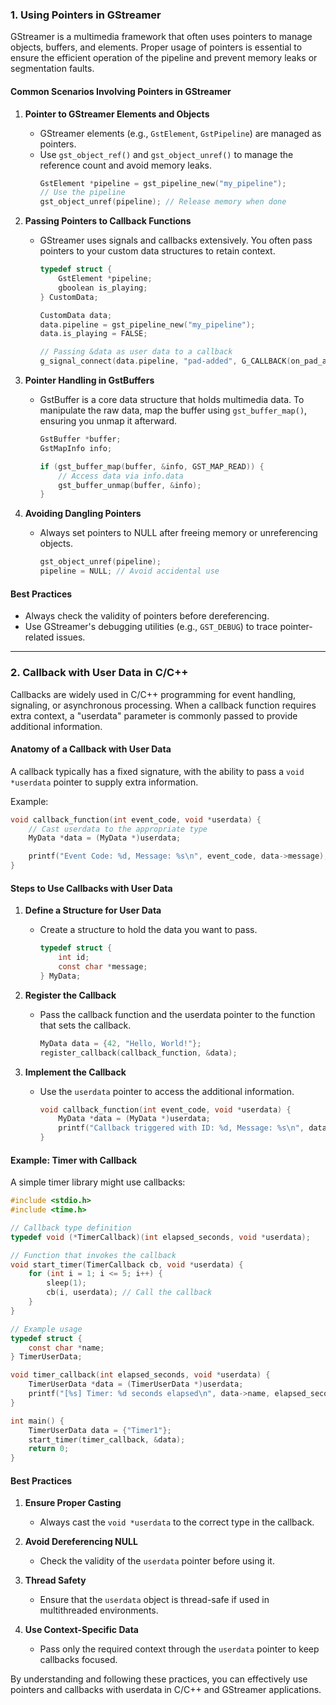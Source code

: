 ### 1. **Using Pointers in GStreamer**

GStreamer is a multimedia framework that often uses pointers to manage objects, buffers, and elements. Proper usage of pointers is essential to ensure the efficient operation of the pipeline and prevent memory leaks or segmentation faults.

#### Common Scenarios Involving Pointers in GStreamer

1. **Pointer to GStreamer Elements and Objects**
   - GStreamer elements (e.g., `GstElement`, `GstPipeline`) are managed as pointers.
   - Use `gst_object_ref()` and `gst_object_unref()` to manage the reference count and avoid memory leaks.
     ```c
     GstElement *pipeline = gst_pipeline_new("my_pipeline");
     // Use the pipeline
     gst_object_unref(pipeline); // Release memory when done
     ```

2. **Passing Pointers to Callback Functions**
   - GStreamer uses signals and callbacks extensively. You often pass pointers to your custom data structures to retain context.
     ```c
     typedef struct {
         GstElement *pipeline;
         gboolean is_playing;
     } CustomData;

     CustomData data;
     data.pipeline = gst_pipeline_new("my_pipeline");
     data.is_playing = FALSE;

     // Passing &data as user data to a callback
     g_signal_connect(data.pipeline, "pad-added", G_CALLBACK(on_pad_added), &data);
     ```

3. **Pointer Handling in GstBuffers**
   - GstBuffer is a core data structure that holds multimedia data. To manipulate the raw data, map the buffer using `gst_buffer_map()`, ensuring you unmap it afterward.
     ```c
     GstBuffer *buffer;
     GstMapInfo info;

     if (gst_buffer_map(buffer, &info, GST_MAP_READ)) {
         // Access data via info.data
         gst_buffer_unmap(buffer, &info);
     }
     ```

4. **Avoiding Dangling Pointers**
   - Always set pointers to NULL after freeing memory or unreferencing objects.
     ```c
     gst_object_unref(pipeline);
     pipeline = NULL; // Avoid accidental use
     ```

#### Best Practices
- Always check the validity of pointers before dereferencing.
- Use GStreamer's debugging utilities (e.g., `GST_DEBUG`) to trace pointer-related issues.

---

### 2. **Callback with User Data in C/C++**

Callbacks are widely used in C/C++ programming for event handling, signaling, or asynchronous processing. When a callback function requires extra context, a "userdata" parameter is commonly passed to provide additional information.

#### Anatomy of a Callback with User Data
A callback typically has a fixed signature, with the ability to pass a `void *userdata` pointer to supply extra information.

Example:
```c
void callback_function(int event_code, void *userdata) {
    // Cast userdata to the appropriate type
    MyData *data = (MyData *)userdata;

    printf("Event Code: %d, Message: %s\n", event_code, data->message);
}
```

#### Steps to Use Callbacks with User Data

1. **Define a Structure for User Data**
   - Create a structure to hold the data you want to pass.
     ```c
     typedef struct {
         int id;
         const char *message;
     } MyData;
     ```

2. **Register the Callback**
   - Pass the callback function and the userdata pointer to the function that sets the callback.
     ```c
     MyData data = {42, "Hello, World!"};
     register_callback(callback_function, &data);
     ```

3. **Implement the Callback**
   - Use the `userdata` pointer to access the additional information.
     ```c
     void callback_function(int event_code, void *userdata) {
         MyData *data = (MyData *)userdata;
         printf("Callback triggered with ID: %d, Message: %s\n", data->id, data->message);
     }
     ```

#### Example: Timer with Callback
A simple timer library might use callbacks:
```c
#include <stdio.h>
#include <time.h>

// Callback type definition
typedef void (*TimerCallback)(int elapsed_seconds, void *userdata);

// Function that invokes the callback
void start_timer(TimerCallback cb, void *userdata) {
    for (int i = 1; i <= 5; i++) {
        sleep(1);
        cb(i, userdata); // Call the callback
    }
}

// Example usage
typedef struct {
    const char *name;
} TimerUserData;

void timer_callback(int elapsed_seconds, void *userdata) {
    TimerUserData *data = (TimerUserData *)userdata;
    printf("[%s] Timer: %d seconds elapsed\n", data->name, elapsed_seconds);
}

int main() {
    TimerUserData data = {"Timer1"};
    start_timer(timer_callback, &data);
    return 0;
}
```

#### Best Practices
1. **Ensure Proper Casting**
   - Always cast the `void *userdata` to the correct type in the callback.

2. **Avoid Dereferencing NULL**
   - Check the validity of the `userdata` pointer before using it.

3. **Thread Safety**
   - Ensure that the `userdata` object is thread-safe if used in multithreaded environments.

4. **Use Context-Specific Data**
   - Pass only the required context through the `userdata` pointer to keep callbacks focused.

By understanding and following these practices, you can effectively use pointers and callbacks with userdata in C/C++ and GStreamer applications.